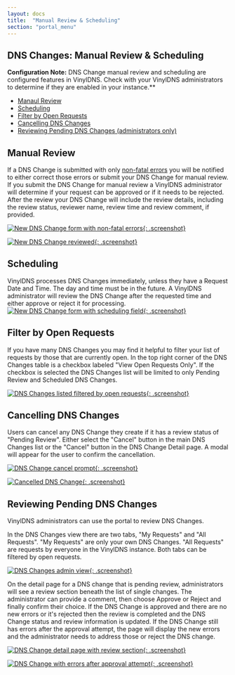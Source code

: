 ```yaml
---
layout: docs
title:  "Manual Review & Scheduling"
section: "portal_menu"
---
```


## DNS Changes: Manual Review & Scheduling

<span class="important">**Configuration Note:**</span> DNS Change manual review and scheduling are configured features in VinylDNS. Check with your VinylDNS administrators to determine if they are enabled in your instance.**

* [Manaul Review](#manual-review)
* [Scheduling](#scheduling)
* [Filter by Open Requests](#filtering)
* [Cancelling DNS Changes](#cancelling)
* [Reviewing Pending DNS Changes (administrators only)](#reviewing)

## Manual Review <a id="manual-review" />

If a DNS Change is submitted with only [non-fatal errors](../api/batchchange-errors#non-fatal-errors) you will be notified to either correct those errors or submit your DNS Change for manual review.
If you submit the DNS Change for manual review a VinylDNS administrator will determine if your request can be approved or if it needs to be rejected. 
After the review your DNS Change will include the review details, including the review status, reviewer name, review time and review comment, if provided.

[![New DNS Change form with non-fatal errors](../img/portal/dns-change-non-fatal-errors.png){: .screenshot}](../img/portal/dns-change-non-fatal-errors.png)

[![New DNS Change reviewed](../img/portal/dns-change-reviewed.png){: .screenshot}](../img/portal/dns-change-reviewed.png)

## Scheduling <a id="scheduling" />

VinylDNS processes DNS Changes immediately, unless they have a Request Date and Time. The day and time must be in the future. 
A VinylDNS administrator will review the DNS Change after the requested time and either approve or reject it for processing. 
[![New DNS Change form with scheduling field](../img/portal/dns-change-schedule-annotated.png){: .screenshot}](../img/portal/dns-change-schedule-annotated.png)

## Filter by Open Requests <a id="filtering" />

If you have many DNS Changes you may find it helpful to filter your list of requests by those that are currently open. 
In the top right corner of the DNS Changes table is a checkbox labeled "View Open Requests Only". If the checkbox is selected the DNS Changes list will be limited to only Pending Review and Scheduled DNS Changes.

[![DNS Changes listed filtered by open requests](../img/portal/dns-change-open-requests-filter.png){: .screenshot}](../img/portal/dns-change-open-requests-filter.png)

## Cancelling DNS Changes <a id="cancelling" />

Users can cancel any DNS Change they create if it has a review status of "Pending Review". Either select the "Cancel" button in the main DNS Changes list or the "Cancel" button in the DNS Change Detail page. A modal will appear for the user to confirm the cancellation.

[![DNS Change cancel prompt](../img/portal/dns-change-cancel-prompt-annotated.png){: .screenshot}](../img/portal/dns-change-cancel-prompt-annotated.png)

[![Cancelled DNS Change](../img/portal/dns-change-cancelled.png){: .screenshot}](../img/portal/dns-change-cancelled.png)

## Reviewing Pending DNS Changes <a id="reviewing" />

VinylDNS administrators can use the portal to review DNS Changes.

In the DNS Changes view there are two tabs, "My Requests" and "All Requests". "My Requests" are only your own DNS Changes.
"All Requests" are requests by everyone in the VinylDNS instance. Both tabs can be filtered by open requests.

[![DNS Changes admin view](../img/portal/dns-changes-admin-view.png){: .screenshot}](../img/portal/dns-changes-admin-view.png)

On the detail page for a DNS change that is pending review, administrators will see a review section beneath the list of single changes. 
The administrator can provide a comment, then choose Approve or Reject and finally confirm their choice. 
If the DNS Change is approved and there are no new errors or it's rejected then the review is completed and the DNS Change status and review information is updated. 
If the DNS Change still has errors after the approval attempt, the page will display the new errors and the administrator needs to address those or reject the DNS change.

[![DNS Change detail page with review section](../img/portal/dns-change-review.png){: .screenshot}](../img/portal/dns-change-review.png)

[![DNS Change with errors after approval attempt](../img/portal/dns-change-approval-with-errors.png){: .screenshot}](../img/portal/dns-change-approval-with-errors.png)
